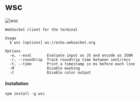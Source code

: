 # wsc

![wsc](https://cloud.githubusercontent.com/assets/817212/17082515/f71c2b5c-5135-11e6-8600-aa096bbeea65.png)

```
WebSocket client for the terminal

Usage
  $ wsc [options] ws://echo.websocket.org

Options
  -e, --eval       Evaluate input as JS and encode as JSON
  -r, --roundtrip  Track roundtrip time between sent/recv
  -t, --time       Print a timestamp in ms before each line
  -M               Disable masking
  -C               Disable color output
```

#### Installation

```
npm install -g wsc
```
